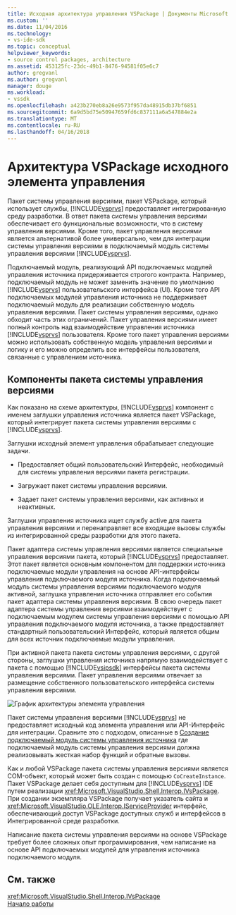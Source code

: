 ```yaml
---
title: Исходная архитектура управления VSPackage | Документы Microsoft
ms.custom: ''
ms.date: 11/04/2016
ms.technology:
- vs-ide-sdk
ms.topic: conceptual
helpviewer_keywords:
- source control packages, architecture
ms.assetid: 453125fc-23dc-49b1-8476-94581f05e6c7
author: gregvanl
ms.author: gregvanl
manager: douge
ms.workload:
- vssdk
ms.openlocfilehash: a423b270eb8a26e9573f957da48915db37bf6851
ms.sourcegitcommit: 6a9d5bd75e50947659fd6c837111a6a547884e2a
ms.translationtype: MT
ms.contentlocale: ru-RU
ms.lasthandoff: 04/16/2018
---
```

# <a name="source-control-vspackage-architecture"></a>Архитектура VSPackage исходного элемента управления
Пакет системы управления версиями, пакет VSPackage, который использует службы, [!INCLUDE[vsprvs](../../code-quality/includes/vsprvs_md.md)] предоставляет интегрированную среду разработки. В ответ пакета системы управления версиями обеспечивает его функциональные возможности, что в систему управления версиями. Кроме того, пакет управления версиями является альтернативой более универсально, чем для интеграции системы управления версиями в подключаемый модуль системы управления версиями [!INCLUDE[vsprvs](../../code-quality/includes/vsprvs_md.md)].  
  
 Подключаемый модуль, реализующий API подключаемых модулей управления источника придерживается строгого контракта. Например, подключаемый модуль не может заменить значение по умолчанию [!INCLUDE[vsprvs](../../code-quality/includes/vsprvs_md.md)] пользовательского интерфейса (UI). Кроме того API подключаемых модулей управления источника не поддерживает подключаемый модуль для реализации собственную модель управления версиями. Пакет системы управления версиями, однако обходит часть этих ограничений. Пакет управления версиями имеет полный контроль над взаимодействие управления источника [!INCLUDE[vsprvs](../../code-quality/includes/vsprvs_md.md)] пользователя. Кроме того пакет управления версиями можно использовать собственную модель управления версиями и логику и его можно определить все интерфейсы пользователя, связанные с управлением источника.  
  
## <a name="source-control-package-components"></a>Компоненты пакета системы управления версиями  
 Как показано на схеме архитектуры, [!INCLUDE[vsprvs](../../code-quality/includes/vsprvs_md.md)] компонент с именем заглушки управления источника является пакет VSPackage, который интегрирует пакета системы управления версиями с [!INCLUDE[vsprvs](../../code-quality/includes/vsprvs_md.md)].  
  
 Заглушки исходный элемент управления обрабатывает следующие задачи.  
  
-   Предоставляет общий пользовательский Интерфейс, необходимый для системы управления версиями пакета регистрации.  
  
-   Загружает пакет системы управления версиями.  
  
-   Задает пакет системы управления версиями, как активных и неактивных.  
  
 Заглушки управления источника ищет службу active для пакета управления версиями и перенаправляет все входящие вызовы службы из интегрированной среды разработки для этого пакета.  
  
 Пакет адаптера системы управления версиями является специальные управления версиями пакета, который [!INCLUDE[vsprvs](../../code-quality/includes/vsprvs_md.md)] предоставляет. Этот пакет является основным компонентом для поддержки источника подключаемые модули управления на основе API-интерфейсы управления подключаемого модуля источника. Когда подключаемый модуль системы управления версиями подключаемого модуля активной, заглушка управления источника отправляет его события пакет адаптера системы управления версиями. В свою очередь пакет адаптера системы управления версиями взаимодействует с подключаемым модулем системы управления версиями с помощью API управления подключаемого модуля источника, а также предоставляет стандартный пользовательский Интерфейс, который является общим для всех источник подключаемые модули управления.  
  
 При активной пакета пакета системы управления версиями, с другой стороны, заглушки управления источника напрямую взаимодействует с пакета с помощью [!INCLUDE[vsipsdk](../../extensibility/includes/vsipsdk_md.md)] интерфейсы пакета системы управления версиями. Пакет управления версиями отвечает за размещение собственного пользовательского интерфейса системы управления версиями.  
  
 ![График архитектуры элемента управления](../../extensibility/internals/media/vsipsccarch.gif "VSIPSCCArch")  
  
 Пакет системы управления версиями [!INCLUDE[vsprvs](../../code-quality/includes/vsprvs_md.md)] не предоставляет исходный код элемента управления или API-Интерфейс для интеграции. Сравните это с подходом, описанные в [Создание подключаемый модуль системы управления источника](../../extensibility/internals/creating-a-source-control-plug-in.md) где подключаемый модуль системы управления версиями должна реализовывать жесткая набор функций и обратные вызовы.  
  
 Как и любой VSPackage пакета системы управления версиями является COM-объект, который может быть создан с помощью `CoCreateInstance`. Пакет VSPackage делает себя доступным для [!INCLUDE[vsprvs](../../code-quality/includes/vsprvs_md.md)] IDE путем реализации <xref:Microsoft.VisualStudio.Shell.Interop.IVsPackage>. При создании экземпляра VSPackage получает указатель сайта и <xref:Microsoft.VisualStudio.OLE.Interop.IServiceProvider> интерфейс, обеспечивающий доступ VSPackage доступных служб и интерфейсов в Интегрированной среде разработки.  
  
 Написание пакета системы управления версиями на основе VSPackage требует более сложных опыт программирования, чем написание на основе API подключаемых модулей для управления источника подключаемого модуля.  
  
## <a name="see-also"></a>См. также  
 <xref:Microsoft.VisualStudio.Shell.Interop.IVsPackage>   
 [Начало работы](../../extensibility/internals/getting-started-with-source-control-vspackages.md)